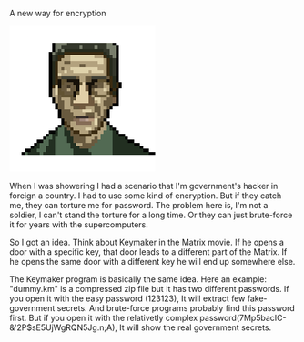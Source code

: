 

A new way for encryption

![icon](https://github.com/ccegeadamcc/keymaker/blob/main/icon.png?raw=true)


When I was showering I had a scenario that I'm government's hacker in foreign a country. 
I had to use some kind of encryption. But if they catch me, they can torture me for password. The problem here is, I'm not a soldier, I can't stand the torture for a long time. 
Or they can just brute-force it for years with the supercomputers.

So I got an idea. 
Think about Keymaker in the Matrix movie. 
If he opens a door with a specific key, that door leads to a different part of the Matrix. If he opens the same door with a different key he will end up somewhere else.

The Keymaker program is basically the same idea.
Here an example:
"dummy.km" is a compressed zip file but It has two different passwords.
If you open it with the easy password (123123), It will extract few fake-government secrets.
And brute-force programs probably find this password first. 
But if you open it with the relativetly complex password(7Mp5bacIC-&'2P$sE5UjWgRQN5Jg.n;A), It will show the real government secrets.
